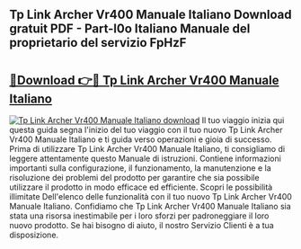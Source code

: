 ## Tp Link Archer Vr400 Manuale Italiano Download gratuit PDF - Part-l0o Italiano Manuale del proprietario del servizio FpHzF

# <h2><a href="http://dfefr8a.blite.top/?on=Tp+Link+Archer+Vr400+Manuale+Italiano">🔗Download 👉🔴 Tp Link Archer Vr400 Manuale Italiano</a></h2>

[![Tp Link Archer Vr400 Manuale Italiano download](https://i.imgur.com/lujVjoI.png)](http://dfefr8a.blite.top/?on=Tp+Link+Archer+Vr400+Manuale+Italiano)
Il tuo viaggio inizia qui questa guida segna l'inizio del tuo viaggio con il tuo nuovo Tp Link Archer Vr400 Manuale Italiano e ti guida verso operazioni e gioia di successo. Prima di utilizzare Tp Link Archer Vr400 Manuale Italiano, ti consigliamo di leggere attentamente questo Manuale di istruzioni. Contiene informazioni importanti sulla configurazione, il funzionamento, la manutenzione e la risoluzione dei problemi del prodotto per garantire che sia possibile utilizzare il prodotto in modo efficace ed efficiente. Scopri le possibilità illimitate Dell'elenco delle funzionalità con il tuo nuovo Tp Link Archer Vr400 Manuale Italiano. Confidiamo che Tp Link Archer Vr400 Manuale Italiano sia stata una risorsa inestimabile per i loro sforzi per padroneggiare il loro nuovo prodotto. Se hai bisogno di aiuto, il nostro Servizio Clienti è a tua disposizione.
